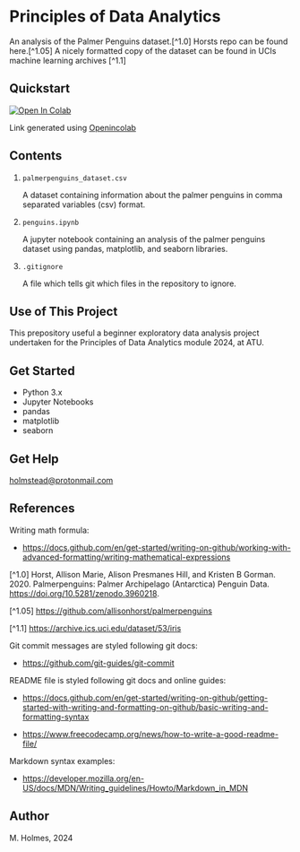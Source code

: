 # Principles of Data Analytics

An analysis of the Palmer Penguins dataset.[^1.0] Horsts repo can be found here.[^1.05] A nicely formatted copy of the dataset can be found in UCIs machine learning archives [^1.1]


## Quickstart

 <a target="_blank" href="https://colab.research.google.com/github/holmstead/principles_of_data_analytics/blob/main/penguins.ipynb">
  <img src="https://colab.research.google.com/assets/colab-badge.svg" alt="Open In Colab"/>
</a>

Link generated using [Openincolab](https://openincolab.com/)


## Contents

1. `palmerpenguins_dataset.csv`
   
   A dataset containing information about the palmer penguins in comma separated variables (csv) format.

2. `penguins.ipynb`

   A jupyter notebook containing an analysis of the palmer penguins dataset using pandas, matplotlib, and seaborn libraries.

3. `.gitignore`

   A file which tells git which files in the repository to ignore.

## Use of This Project

This prepository useful a beginner exploratory data analysis project undertaken for the Principles of Data Analytics module 2024, at ATU.

## Get Started

- Python 3.x
- Jupyter Notebooks
- pandas
- matplotlib
- seaborn

## Get Help

holmstead@protonmail.com

## References

Writing math formula:
- https://docs.github.com/en/get-started/writing-on-github/working-with-advanced-formatting/writing-mathematical-expressions

[^1.0] Horst, Allison Marie, Alison Presmanes Hill, and Kristen B Gorman. 2020. Palmerpenguins: Palmer Archipelago (Antarctica) Penguin Data. https://doi.org/10.5281/zenodo.3960218.

[^1.05] https://github.com/allisonhorst/palmerpenguins

[^1.1] https://archive.ics.uci.edu/dataset/53/iris

Git commit messages are styled following git docs: 

- https://github.com/git-guides/git-commit

README file is styled following git docs and online guides: 

- https://docs.github.com/en/get-started/writing-on-github/getting-started-with-writing-and-formatting-on-github/basic-writing-and-formatting-syntax

- https://www.freecodecamp.org/news/how-to-write-a-good-readme-file/

Markdown syntax examples:

- https://developer.mozilla.org/en-US/docs/MDN/Writing_guidelines/Howto/Markdown_in_MDN


## Author

M. Holmes, 2024
